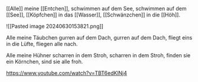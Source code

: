 
[[Alle]] meine [[Entchen]],
schwimmen auf dem See,
schwimmen auf dem [[See]],
[[Köpfchen]] in das [[Wasser]],
[[Schwänzchen]] in die [[Höh]].

![[Pasted image 20240630153821.png]]

Alle meine Täubchen 
gurren auf dem Dach, 
gurren auf dem Dach, 
fliegt eins in die Lüfte, 
fliegen alle nach. 

Alle meine Hühner
scharren in dem Stroh, 
scharren in dem Stroh, 
finden sie ein Körnchen, 
sind sie alle froh.

https://www.youtube.com/watch?v=TBT6edKlNj4